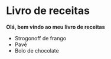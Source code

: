 # Livro de receitas

**Olá, bem vindo ao meu livro de receitas**

- Strogonoff de frango
- Pavê
- Bolo de chocolate
